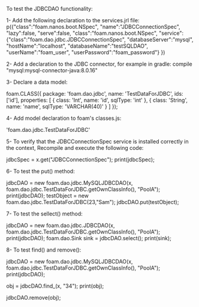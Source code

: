 
To test the JDBCDAO functionality:

1- Add the following declaration to the services.jrl file:
p({"class":"foam.nanos.boot.NSpec", "name":"JDBCConnectionSpec", "lazy":false, "serve":false, "class":"foam.nanos.boot.NSpec", "service":{"class":"foam.dao.jdbc.JDBCConnectionSpec", "databaseServer":"mysql", "hostName":"localhost", "databaseName":"testSQLDAO", "userName":"foam_user", "userPassword":"foam_password"} })

2- Add a declaration to the JDBC connector, for example in gradle:
  compile "mysql:mysql-connector-java:8.0.16"

3- Declare a data model:


foam.CLASS({
  package: 'foam.dao.jdbc',
  name: 'TestDataForJDBC',
  ids: ['id'],
  properties: [
    {
      class: 'Int',
      name: 'id',
      sqlType: 'int'
    },
    {
      class: 'String',
      name: 'name',
      sqlType: 'VARCHAR(40)'
    }
  ]
});

4- Add model declaration to foam's classes.js:

  'foam.dao.jdbc.TestDataForJDBC'
  
5- To verify that the JDBCConnectionSpec service is installed correctly in the context, Recompile and execute the following code:

jdbcSpec = x.get("JDBCConnectionSpec");
print(jdbcSpec);

6- To test the put() method:

jdbcDAO = new foam.dao.jdbc.MySQLJDBCDAO(x, foam.dao.jdbc.TestDataForJDBC.getOwnClassInfo(), "PoolA");
print(jdbcDAO);
testObject = new foam.dao.jdbc.TestDataForJDBC(23,"Sam");
jdbcDAO.put(testObject);

7- To test the sellect() method:

jdbcDAO = new foam.dao.jdbc.JDBCDAO(x, foam.dao.jdbc.TestDataForJDBC.getOwnClassInfo(), "PoolA");
print(jdbcDAO);
foam.dao.Sink sink = jdbcDAO.select();
print(sink);

8- To test find() and remove():

jdbcDAO = new foam.dao.jdbc.MySQLJDBCDAO(x, foam.dao.jdbc.TestDataForJDBC.getOwnClassInfo(), "PoolA");
print(jdbcDAO);

obj = jdbcDAO.find_(x, "34");
print(obj);

jdbcDAO.remove(obj);
